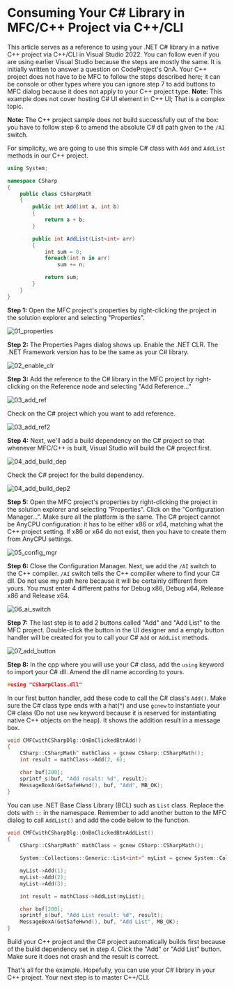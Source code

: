 # Consuming Your C# Library in MFC/C++ Project via C++/CLI

This article serves as a reference to using your .NET C# library in a native C++ project via C++/CLI in Visual Studio 2022. You can follow even if you are using earlier Visual Studio because the steps are mostly the same. It is initially written to answer a question on CodeProject's QnA. Your C++ project does not have to be MFC to follow the steps described here; it can be console or other types where you can ignore step 7 to add buttons to MFC dialog because it does not apply to your C++ project type. **Note:** This example does not cover hosting C# UI element in C++ UI; That is a complex topic.

**Note:** The C++ project sample does not build successfully out of the box: you have to follow step 6 to amend the absolute C# dll path given to the `/AI` switch.

For simplicity, we are going to use this simple C# class with `Add` and `AddList` methods in our C++ project.

```csharp
using System;

namespace CSharp
{
    public class CSharpMath
    {
        public int Add(int a, int b)
        {
            return a + b;
        }

        public int AddList(List<int> arr)
        {
            int sum = 0;
            foreach(int n in arr)
                sum += n;

            return sum;
        }
    }
}
```

**Step 1:** Open the MFC project's properties by right-clicking the project in the solution explorer and selecting "Properties".

![01_properties](img/01_properties.png)

**Step 2:** The Properties Pages dialog shows up. Enable the .NET CLR. The .NET Framework version has to be the same as your C# library.

![02_enable_clr](img/02_enable_clr.png)

**Step 3:** Add the reference to the C# library in the MFC project by right-clicking on the Reference node and selecting "Add Reference..."

![03_add_ref](img/03_add_ref.png)

Check on the C# project which you want to add reference.

![03_add_ref2](img/03_add_ref2.png)

**Step 4:** Next, we'll add a build dependency on the C# project so that whenever MFC/C++ is built, Visual Studio will build the C# project first.

![04_add_build_dep](img/04_add_build_dep.png)

Check the C# project for the build dependency.

![04_add_build_dep2](img/04_add_build_dep2.png)

**Step 5:** Open the MFC project's properties by right-clicking the project in the solution explorer and selecting "Properties". Click on the "Configuration Manager...". Make sure all the platform is the same. The C# project cannot be AnyCPU configuration: it has to be either x86 or x64, matching what the C++ project setting. If x86 or x64 do not exist, then you have to create them from AnyCPU settings.

![05_config_mgr](img/05_config_mgr.png)

**Step 6:** Close the Configuration Manager. Next, we add the `/AI` switch to the C++ compiler. `/AI` switch tells the C++ compiler where to find your C# dll. Do not use my path here because it will be certainly different from yours. You must enter 4 different paths for Debug x86, Debug x64, Release x86 and Release x64.

![06_ai_switch](img/06_ai_switch.png)

**Step 7:** The last step is to add 2 buttons called "Add" and "Add List" to the MFC project. Double-click the button in the UI designer and a empty button handler will be created for you to call your C# `Add` or `AddList` methods.

![07_add_button](img/07_add_button.png)

**Step 8:** In the cpp where you will use your C# class, add the `using` keyword to import your C# dll. Amend the dll name according to yours.

```Cpp
#using "CSharpClass.dll"
```

In our first button handler, add these code to call the C# class's `Add()`. Make sure the C# class type ends with a hat(^) and use `gcnew` to instantiate your C# class (Do not use `new` keyword because it is reserved for instantiating native C++ objects on the heap). It shows the addition result in a message box.

```Cpp
void CMFCwithCSharpDlg::OnBnClickedBtnAdd()
{
    CSharp::CSharpMath^ mathClass = gcnew CSharp::CSharpMath();
    int result = mathClass->Add(2, 6);

    char buf[200];
    sprintf_s(buf, "Add result: %d", result);
    MessageBoxA(GetSafeHwnd(), buf, "Add", MB_OK);
}
```

You can use .NET Base Class Library (BCL) such as `List` class. Replace the dots with `::` in the namespace. Remember to add another button to the MFC dialog to call `AddList()` and add the code below to the function.

```Cpp
void CMFCwithCSharpDlg::OnBnClickedBtnAddList()
{
    CSharp::CSharpMath^ mathClass = gcnew CSharp::CSharpMath();

    System::Collections::Generic::List<int>^ myList = gcnew System::Collections::Generic::List<int>();

    myList->Add(1);
    myList->Add(2);
    myList->Add(3);

    int result = mathClass->AddList(myList);

    char buf[200];
    sprintf_s(buf, "Add List result: %d", result);
    MessageBoxA(GetSafeHwnd(), buf, "Add List", MB_OK);
}
```

Build your C++ project and the C# project automatically builds first because of the build dependency set in step 4. Click the "Add" or "Add List" button. Make sure it does not crash and the result is correct.

That's all for the example. Hopefully, you can use your C# library in your C++ project. Your next step is to master C++/CLI.
